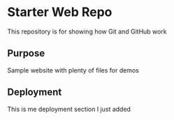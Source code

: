 # Starter Web Repo

This repository is for showing how Git and GitHub work

## Purpose

Sample website with plenty of files for demos

## Deployment

This is me deployment section I just added
